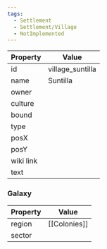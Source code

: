 ```yaml
---
tags:
  - Settlement
  - Settlement/Village
  - NotImplemented
---
```


| Property  | Value            |
| --------- | ---------------- |
| id        | village_suntilla |
| name      | Suntilla         |
| owner     |                  |
| culture   |                  |
| bound     |                  |
| type      |                  |
| posX      |                  |
| posY      |                  |
| wiki link |                  |
| text      |                  |

### Galaxy
| Property | Value        |
| -------- | ------------ |
| region   | [[Colonies]] |
| sector   |              |
